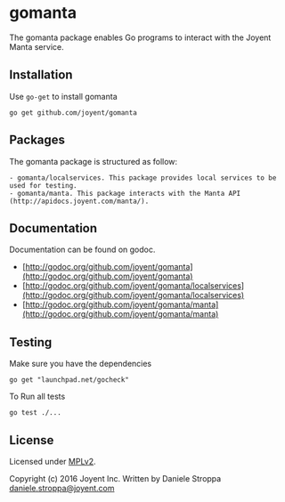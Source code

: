 gomanta
=======

The gomanta package enables Go programs to interact with the Joyent Manta service.

## Installation

Use `go-get` to install gomanta
```
go get github.com/joyent/gomanta
```

## Packages

The gomanta package is structured as follow:

	- gomanta/localservices. This package provides local services to be used for testing.
	- gomanta/manta. This package interacts with the Manta API (http://apidocs.joyent.com/manta/).


## Documentation

Documentation can be found on godoc.

- [http://godoc.org/github.com/joyent/gomanta](http://godoc.org/github.com/joyent/gomanta)
- [http://godoc.org/github.com/joyent/gomanta/localservices](http://godoc.org/github.com/joyent/gomanta/localservices)
- [http://godoc.org/github.com/joyent/gomanta/manta](http://godoc.org/github.com/joyent/gomanta/manta)

## Testing

Make sure you have the dependencies

```
go get "launchpad.net/gocheck"
```

To Run all tests
```
go test ./...
```

## License
Licensed under [MPLv2](LICENSE).

Copyright (c) 2016 Joyent Inc.
Written by Daniele Stroppa <daniele.stroppa@joyent.com>
